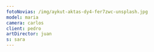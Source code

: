 ```yaml
---
fotoNovias: /img/aykut-aktas-dy4-fer7zwc-unsplash.jpg
model: maria
camera: carlos
client: pedro
artDirector: juan
s: sara
---
```

